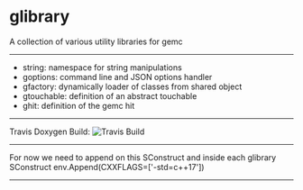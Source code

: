 # glibrary

A collection of various utility libraries for gemc

---

* string: namespace for string manipulations
* goptions: command line and JSON options handler
* gfactory: dynamically loader of classes from shared object
* gtouchable: definition of an abstract touchable
* ghit: definition of the gemc hit

---

Travis Doxygen Build: ![Travis Build](https://api.travis-ci.com/gemc/glibrary.svg?branch=master)

---

For now we need to append on this SConstruct and inside each glibrary SConstruct
env.Append(CXXFLAGS=['-std=c++17'])


---
